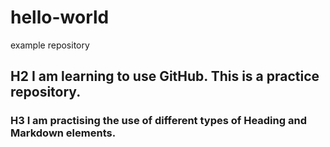 # hello-world
example repository 
## H2 I am learning to use GitHub. This is a practice repository.
### H3 I am practising the use of different types of Heading and Markdown elements.
